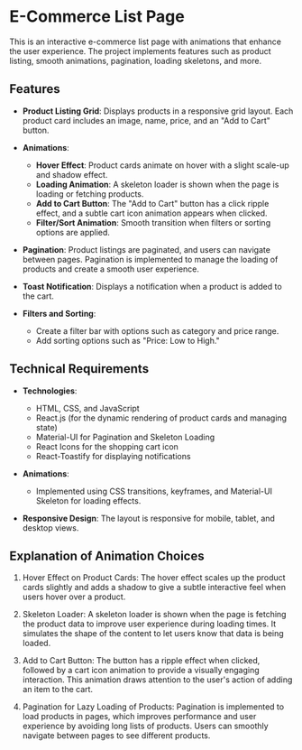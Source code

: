 # E-Commerce List Page

This is an interactive e-commerce list page with animations that enhance the user experience. The project implements features such as product listing, smooth animations, pagination, loading skeletons, and more.

## Features

- **Product Listing Grid**: Displays products in a responsive grid layout. Each product card includes an image, name, price, and an "Add to Cart" button.
  
- **Animations**:
  - **Hover Effect**: Product cards animate on hover with a slight scale-up and shadow effect.
  - **Loading Animation**: A skeleton loader is shown when the page is loading or fetching products.
  - **Add to Cart Button**: The "Add to Cart" button has a click ripple effect, and a subtle cart icon animation appears when clicked.
  - **Filter/Sort Animation**: Smooth transition when filters or sorting options are applied.

- **Pagination**: Product listings are paginated, and users can navigate between pages. Pagination is implemented to manage the loading of products and create a smooth user experience.

- **Toast Notification**: Displays a notification when a product is added to the cart.

- **Filters and Sorting**:
  - Create a filter bar with options such as category and price range.
  - Add sorting options such as "Price: Low to High."

## Technical Requirements

- **Technologies**:
  - HTML, CSS, and JavaScript
  - React.js (for the dynamic rendering of product cards and managing state)
  - Material-UI for Pagination and Skeleton Loading
  - React Icons for the shopping cart icon
  - React-Toastify for displaying notifications
  
- **Animations**: 
  - Implemented using CSS transitions, keyframes, and Material-UI Skeleton for loading effects.

- **Responsive Design**: The layout is responsive for mobile, tablet, and desktop views.

## Explanation of Animation Choices
1. Hover Effect on Product Cards:
The hover effect scales up the product cards slightly and adds a shadow to give a subtle interactive feel when users hover over a product.

2. Skeleton Loader:
A skeleton loader is shown when the page is fetching the product data to improve user experience during loading times. It simulates the shape of the content to let users know that data is being loaded.

3. Add to Cart Button:
The button has a ripple effect when clicked, followed by a cart icon animation to provide a visually engaging interaction. This animation draws attention to the user's action of adding an item to the cart.

4. Pagination for Lazy Loading of Products:
Pagination is implemented to load products in pages, which improves performance and user experience by avoiding long lists of products. Users can smoothly navigate between pages to see different products.


